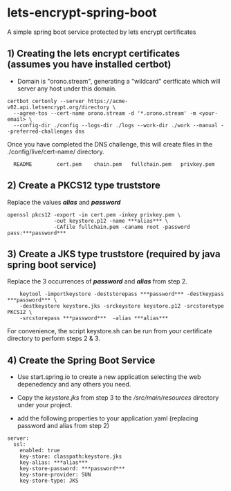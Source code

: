 # lets-encrypt-spring-boot
A simple spring boot service protected by lets encrypt certificates


## 1) Creating the lets encrypt certificates (assumes you have installed certbot)

* Domain is "orono.stream", generating a "wildcard" certficate which will server any host under this domain. 

```
certbot certonly --server https://acme-v02.api.letsencrypt.org/directory \ 
  --agree-tos --cert-name orono.stream -d '*.orono.stream' -m <your-email> \ 
  --config-dir ./config --logs-dir ./logs --work-dir ./work --manual --preferred-challenges dns
```

Once you have completed the DNS challenge, this will create files in the ./config/live/cert-name/ directory. 

```
  README		cert.pem	chain.pem	fullchain.pem	privkey.pem
```
  
  
## 2) Create a PKCS12 type truststore

Replace the values ***alias*** and ***password***
```
openssl pkcs12 -export -in cert.pem -inkey privkey.pem \
               -out keystore.p12 -name ***alias*** \
               -CAfile fullchain.pem -caname root -password pass:***password***
```
               
## 3) Create a JKS type truststore (required by java spring boot service)

Replace the 3 occurrences of ***password*** and ***alias*** from step 2.
```
    keytool -importkeystore -deststorepass ***password*** -destkeypass ***password*** \ 
    -destkeystore keystore.jks -srckeystore keystore.p12 -srcstoretype PKCS12 \
    -srcstorepass ***password***  -alias ***alias***
```

For convenience, the script keystore.sh can be run from your certificate directory to perform steps 2 & 3. 

## 4) Create the Spring Boot Service

* Use start.spring.io to create a new application selecting the web depenedency and any others you need. 

* Copy the _keystore.jks_ from step 3 to the _/src/main/resources_ directory under your project. 

* add the following properties to your application.yaml (replacing password and alias from step 2)
```
server:
  ssl:
    enabled: true
    key-store: classpath:keystore.jks
    key-alias: ***alias***
    key-store-password: ***password***
    key-store-provider: SUN
    key-store-type: JKS
```


